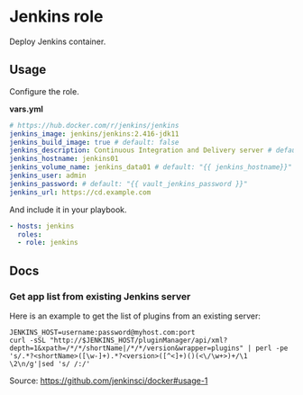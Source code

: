 # Jenkins role

Deploy Jenkins container.

## Usage

Configure the role.

**vars.yml**

```yml
# https://hub.docker.com/r/jenkins/jenkins
jenkins_image: jenkins/jenkins:2.416-jdk11
jenkins_build_image: true # default: false
jenkins_description: Continuous Integration and Delivery server # default: Jenkins
jenkins_hostname: jenkins01
jenkins_volume_name: jenkins_data01 # default: "{{ jenkins_hostname}}"
jenkins_user: admin
jenkins_password: # default: "{{ vault_jenkins_password }}"
jenkins_url: https://cd.example.com
```

And include it in your playbook.

```yml
- hosts: jenkins
  roles:
  - role: jenkins
```

## Docs

### Get app list from existing Jenkins server

Here is an example to get the list of plugins from an existing server:

```
JENKINS_HOST=username:password@myhost.com:port
curl -sSL "http://$JENKINS_HOST/pluginManager/api/xml?depth=1&xpath=/*/*/shortName|/*/*/version&wrapper=plugins" | perl -pe 's/.*?<shortName>([\w-]+).*?<version>([^<]+)()(<\/\w+>)+/\1 \2\n/g'|sed 's/ /:/'
```

Source: <https://github.com/jenkinsci/docker#usage-1>